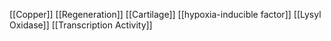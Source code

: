 [[Copper]]
[[Regeneration]]
[[Cartilage]]
[[hypoxia-inducible factor]]
[[Lysyl Oxidase]]
[[Transcription Activity]]
